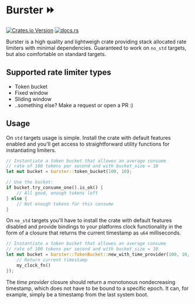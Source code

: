 # Burster ⏩

[![Crates.io Version](https://img.shields.io/crates/v/burster?style=flat-square)](https://crates.io/crates/burster)
[![docs.rs](https://img.shields.io/docsrs/burster?style=flat-square)](https://docs.rs/burster/latest/burster/)


Burster is a high quality and lightweigh crate providing stack allocated rate limiters with minimal dependencies.
Guaranteed to work on `no_std` targets, but also comfortable on standard targets.

## Supported rate limiter types

- Token bucket
- Fixed window
- Sliding window
- ..something else? Make a request or open a PR :)

## Usage

On `std` targets usage is simple. Install the crate with default features enabled and
you'll get access to straightforward utility functions for instantiating limiters.

```rust
// Instantiate a token bucket that allowes an average consume
// rate of 100 tokens per second and with bucket_size = 10
let mut bucket = burster::token_bucket(100, 10);

// Use the bucket:
if bucket.try_consume_one().is_ok() {
    // All good, enough tokens left
} else {
    // Not enough tokens for this consume
}
```

On `no_std` targets you'll have to install the crate with default features disabled and
provide bindings to your platforms clock functionality in the form of a closure that returns
the current timestamp as `u64` milliseconds.

```rust
// Instantiate a token bucket that allowes an average consume
// rate of 100 tokens per second and with bucket_size = 10
let mut bucket = burster::TokenBucket::new_with_time_provider(100, 10, || {
    // Return current timestamp
    my_clock_fn()
});
```

The *time provider* closure should return a monotonous nondecreasing timestamp, which does
not have to be bound to a specific epoch. It can, for example, simply be a timestamp from
the last system boot.